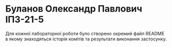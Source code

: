 # Буланов Олександр Павлович ІПЗ-21-5

Для кожної лабораторної роботи було створено окремий файл README в якому знаходяться історія комітів та результати виконання застосунку.